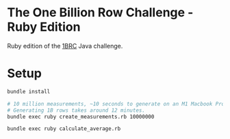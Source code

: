 # The One Billion Row Challenge - Ruby Edition

Ruby edition of the [1BRC](https://github.com/gunnarmorling/1brc/tree/main) Java challenge.

# Setup 

```bash
bundle install

# 10 million measurements, ~10 seconds to generate on an M1 Macbook Pro.
# Generating 1B rows takes around 12 minutes.
bundle exec ruby create_measurements.rb 10000000

bundle exec ruby calculate_average.rb
```
